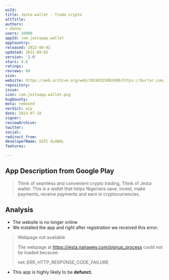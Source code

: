 ```yaml
---
wsId: 
title: Jesta wallet - Trade crypto
altTitle: 
authors:
- danny
users: 10000
appId: com.jestaapp.wallet
appCountry: 
released: 2022-09-02
updated: 2022-09-02
version: '2.0'
stars: 4.8
ratings: 
reviews: 60
size: 
website: https://web.archive.org/web/20240325092408/https://burtar.com/
repository: 
issue: 
icon: com.jestaapp.wallet.png
bugbounty: 
meta: removed
verdict: wip
date: 2023-07-18
signer: 
reviewArchive: 
twitter: 
social: 
redirect_from: 
developerName: GGTC GLOBAL
features: 

---
```


## App Description from Google Play

> Think of seamless and convenient crypto trading, Think of Jesta wallet. This is a wallet that helps Nigerians save, invest, make payments, receive payments and earn in cryptocurrencies.

## Analysis 

- The website is no longer online 
- We installed the app and right after registration we received this error:

> Webpage not available
>
> The webpage at https://jesta.nairawey.com/signup_process could not be loaded because:
>
> net::ERR_HTTP_RESPONSE_CODE_FAILURE

- This app is highly likely to be **defunct.**